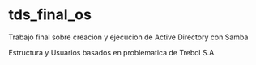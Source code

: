 # tds_final_os

Trabajo final sobre creacion y ejecucion de Active Directory con Samba

Estructura y Usuarios basados en problematica de Trebol S.A.